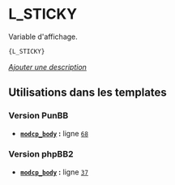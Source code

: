 # L_STICKY


Variable d'affichage.

```html
{L_STICKY}
```

[*Ajouter une description*](https://fa-tvars.appspot.com/var/L_STICKY)

## Utilisations dans les templates

### Version PunBB
* __[`modcp_body`](../tpl/var/punbb/modcp_body.md#readme) :__ ligne [`68`](../tpl/src/punbb/modcp_body.tpl#L68)

### Version phpBB2
* __[`modcp_body`](../tpl/var/subsilver/modcp_body.md#readme) :__ ligne [`37`](../tpl/src/subsilver/modcp_body.tpl#L37)